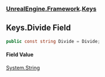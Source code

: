### [UnrealEngine.Framework](UnrealEngine_Framework.md 'UnrealEngine.Framework').[Keys](Keys.md 'UnrealEngine.Framework.Keys')
## Keys.Divide Field
```csharp
public const string Divide = Divide;
```
#### Field Value
[System.String](https://docs.microsoft.com/en-us/dotnet/api/System.String 'System.String')
